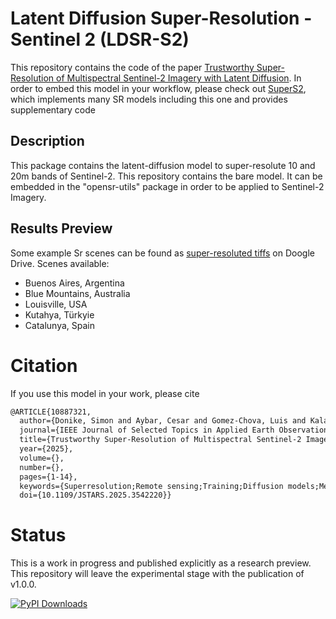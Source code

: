 # Latent Diffusion Super-Resolution - Sentinel 2 (LDSR-S2)
This repository contains the code of the paper [Trustworthy Super-Resolution of Multispectral Sentinel-2 Imagery with Latent Diffusion](https://ieeexplore.ieee.org/abstract/document/10887321). In order to embed this model in your workflow, please check out [SuperS2](https://github.com/IPL-UV/supers2), which implements many SR models including this one and provides supplementary code

## Description
This package contains the latent-diffusion model to super-resolute 10 and 20m bands of Sentinel-2. This repository contains the bare model. It can be embedded in the "opensr-utils" package in order to be applied to Sentinel-2 Imagery. 
## Results Preview
Some example Sr scenes can be found as [super-resoluted tiffs](https://drive.google.com/drive/folders/1OBgYS6c8Kpe_JuGzWOQwOK6UYwhm-3Vh?usp=drive_link) on Doogle Drive. Scenes available:
- Buenos Aires, Argentina  
- Blue Mountains, Australia  
- Louisville, USA  
- Kutahya, Türkyie  
- Catalunya, Spain  

# Citation
If you use this model in your work, please cite  
```tex
@ARTICLE{10887321,
  author={Donike, Simon and Aybar, Cesar and Gomez-Chova, Luis and Kalaitzis, Freddie},
  journal={IEEE Journal of Selected Topics in Applied Earth Observations and Remote Sensing}, 
  title={Trustworthy Super-Resolution of Multispectral Sentinel-2 Imagery with Latent Diffusion}, 
  year={2025},
  volume={},
  number={},
  pages={1-14},
  keywords={Superresolution;Remote sensing;Training;Diffusion models;Measurement;Spatial resolution;Image reconstruction;Uncertainty;Adaptation models;European Space Agency;Super-Resolution;Remote Sensing;Sentinel-2;Deep Learning;Latent Diffusion;Model Uncertainty},
  doi={10.1109/JSTARS.2025.3542220}}
```

# Status
This is a work in progress and published explicitly as a research preview. This repository will leave the experimental stage with the publication of v1.0.0. 

[![PyPI Downloads](https://static.pepy.tech/badge/opensr-model)](https://pepy.tech/projects/opensr-model)
